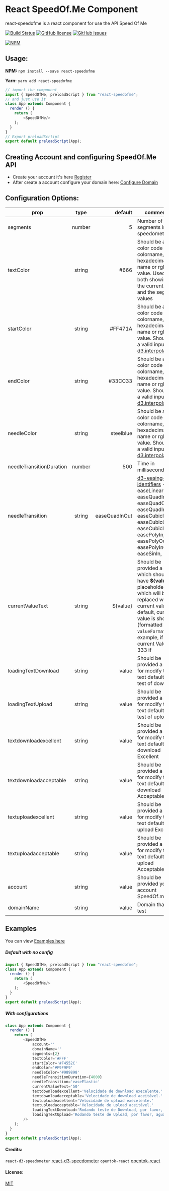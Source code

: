 # React SpeedOf.Me Component

react-speedofme is a react component for use the API Speed Of Me

[![Build Status](https://travis-ci.org/michaeldouglas/react-speedofme.svg?branch=master)](https://travis-ci.org/michaeldouglas/react-speedofme)
[![GitHub license](https://img.shields.io/github/license/michaeldouglas/react-speedofme.svg)](https://github.com/michaeldouglas/react-speedofme/blob/master/license.md)
[![GitHub issues](https://img.shields.io/github/issues/michaeldouglas/react-speedofme.svg)](https://github.com/michaeldouglas/react-speedofme/issues)


[![NPM](https://nodei.co/npm/react-speedofme.png)](https://nodei.co/npm/react-speedofme/)

## Usage:

**NPM:**
`npm install --save react-speedofme`

**Yarn:**
`yarn add react-speedofme`

```javascript
// import the component
import { SpeedOfMe, preloadScript } from "react-speedofme";
// and just use it
class App extends Component {
  render () {
    return (
        <SpeedOfMe/>
    );
  }
}
// Export preloadScrtipt
export default preloadScript(App);
```

## Creating Account and configuring SpeedOf.Me API

 - Create your account it's here [Register](https://speedof.me/api/user/register.php) 
 - After create a account configure your domain here: [Configure Domain](https://speedof.me/api/user/user_settings.php) 

## Configuration Options:

| prop        | type           | default  | comments |
| ------------|:--------------:| --------:| ---------|
| segments    | number         | 5        | Number of segments in the speedometer         |
| textColor | string         | #666     | Should be a valid color code - colorname, hexadecimal name or rgb value. Used for both showing the current value and the segment values |
| startColor | string         | #FF471A | Should be a valid color code - colorname, hexadecimal name or rgb value. Should be a valid input for [d3.interpolateHsl](https://github.com/d3/d3-interpolate#interpolateHsl)   |
| endColor | string         |  #33CC33 | Should be a valid color code - colorname, hexadecimal name or rgb value. Should be a valid input for [d3.interpolateHsl](https://github.com/d3/d3-interpolate#interpolateHsl)   |
| needleColor | string         | steelblue | Should be a valid color code - colorname, hexadecimal name or rgb value. Should be a valid input for [d3.interpolateHsl](https://github.com/d3/d3-interpolate#interpolateHsl)   |
| needleTransitionDuration | number         | 500     | Time in milliseconds. |
| needleTransition | string         | easeQuadInOut | [d3-easing-identifiers](https://github.com/d3/d3-ease) - easeLinear, easeQuadIn, easeQuadOut, easeQuadInOut, easeCubicIn, easeCubicOut, easeCubicInOut, easePolyIn, easePolyOut, easePolyInOut, easeSinIn, 
| currentValueText | string | ${value} | Should be provided a string which should have **${value}** placeholder which will be replaced with current value. By default, current value is shown (formatted with `valueFormat`). For example, if current Value is 333 if 
| loadingTextDownload | string | value |  Should be provided a string for modify the text default the test of download   |
| loadingTextUpload | string | value |  Should be provided a string for modify the text default the test of upload   |
| textdownloadexcellent | string | value |  Should be provided a string for modify the text default for download Excellent   |
| textdownloadacceptable | string | value |  Should be provided a string for modify the text default for download Acceptable   |
| textuploadexcellent | string | value |  Should be provided a string for modify the text default for upload Excellent   |
| textuploadacceptable | string | value |  Should be provided a string for modify the text default for upload Acceptable   |
| account | string | value |  Should be provided your account SpeedOf.me  |
| domainName | string | value |  Domain that will test  |

## Examples

You can view [Examples here](https://github.com/michaeldouglas/react-speedofme/tree/master/example)

##### Default with no config

```javascript
import { SpeedOfMe, preloadScript } from "react-speedofme";
class App extends Component {
  render () {
    return (
        <SpeedOfMe/>
    );
  }
}
export default preloadScript(App);
```

##### With configurations
```javascript
class App extends Component {
  render () {
    return (
        <SpeedOfMe
            account=''
            domainName=''
            segments={2}
            textColor='#FFF'
            startColor='#F4552C'
            endColor='#F9F9F9'
            needleColor='#989898'
            needleTransitionDuration={4000}
            needleTransition='easeElastic'
            currentValueText='50'
            textdownloadexcellent='Velocidade de download execelente.'
            textdownloadacceptable='Velocidade de download aceitável.'
            textuploadexcellent='Velocidade de upload execelente.'
            textuploadacceptable='Velocidade de upload aceitável.'
            loadingTextDownload='Rodando teste de Download, por favor, aguarde...'
            loadingTextUpload='Rodando teste de Upload, por favor, aguarde...'
        />
    );
  }
}
export default preloadScript(App);
```

#### Credits:
`react-d3-speedometer` [react-d3-speedometer](https://github.com/palerdot/react-d3-speedometer)
`opentok-react` [opentok-react](https://github.com/aiham/opentok-react)

#### License:

[MIT](LICENSE)
